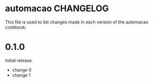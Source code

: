 # automacao CHANGELOG

This file is used to list changes made in each version of the automacao cookbook.

# 0.1.0

Initial release.

- change 0
- change 1

